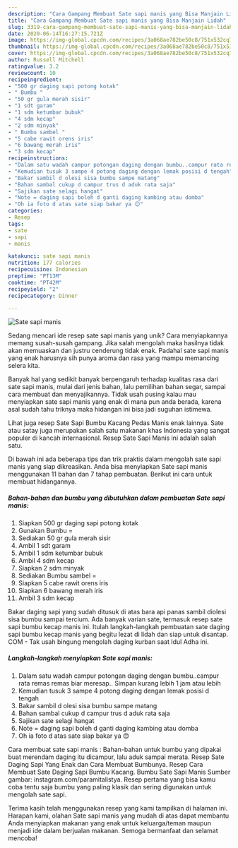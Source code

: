 ```yaml
---
description: "Cara Gampang Membuat Sate sapi manis yang Bisa Manjain Lidah"
title: "Cara Gampang Membuat Sate sapi manis yang Bisa Manjain Lidah"
slug: 3319-cara-gampang-membuat-sate-sapi-manis-yang-bisa-manjain-lidah
date: 2020-06-14T16:27:15.721Z
image: https://img-global.cpcdn.com/recipes/3a068ae782be50c8/751x532cq70/sate-sapi-manis-foto-resep-utama.jpg
thumbnail: https://img-global.cpcdn.com/recipes/3a068ae782be50c8/751x532cq70/sate-sapi-manis-foto-resep-utama.jpg
cover: https://img-global.cpcdn.com/recipes/3a068ae782be50c8/751x532cq70/sate-sapi-manis-foto-resep-utama.jpg
author: Russell Mitchell
ratingvalue: 3.2
reviewcount: 10
recipeingredient:
- "500 gr daging sapi potong kotak"
- " Bumbu "
- "50 gr gula merah sisir"
- "1 sdt garam"
- "1 sdm ketumbar bubuk"
- "4 sdm kecap"
- "2 sdm minyak"
- " Bumbu sambel "
- "5 cabe rawit orens iris"
- "6 bawang merah iris"
- "3 sdm kecap"
recipeinstructions:
- "Dalam satu wadah campur potongan daging dengan bumbu..campur rata remas remas biar meresap.. Simpan kurang lebih 1 jam atau lebih"
- "Kemudian tusuk 3 sampe 4 potong daging dengan lemak posisi d tengah"
- "Bakar sambil d olesi sisa bumbu sampe matang"
- "Bahan sambal cukup d campur trus d aduk rata saja"
- "Sajikan sate selagi hangat"
- "Note = daging sapi boleh d ganti daging kambing atau domba"
- "Oh ia foto d atas sate siap bakar ya 😊"
categories:
- Resep
tags:
- sate
- sapi
- manis

katakunci: sate sapi manis 
nutrition: 177 calories
recipecuisine: Indonesian
preptime: "PT13M"
cooktime: "PT42M"
recipeyield: "2"
recipecategory: Dinner

---
```



![Sate sapi manis](https://img-global.cpcdn.com/recipes/3a068ae782be50c8/751x532cq70/sate-sapi-manis-foto-resep-utama.jpg)

Sedang mencari ide resep sate sapi manis yang unik? Cara menyiapkannya memang susah-susah gampang. Jika salah mengolah maka hasilnya tidak akan memuaskan dan justru cenderung tidak enak. Padahal sate sapi manis yang enak harusnya sih punya aroma dan rasa yang mampu memancing selera kita.

Banyak hal yang sedikit banyak berpengaruh terhadap kualitas rasa dari sate sapi manis, mulai dari jenis bahan, lalu pemilihan bahan segar, sampai cara membuat dan menyajikannya. Tidak usah pusing kalau mau menyiapkan sate sapi manis yang enak di mana pun anda berada, karena asal sudah tahu triknya maka hidangan ini bisa jadi suguhan istimewa.

Lihat juga resep Sate Sapi Bumbu Kacang Pedas Manis enak lainnya. Sate atau satay juga merupakan salah satu makanan khas Indonesia yang sangat populer di kancah internasional. Resep Sate Sapi Manis ini adalah salah satu.


Di bawah ini ada beberapa tips dan trik praktis dalam mengolah sate sapi manis yang siap dikreasikan. Anda bisa menyiapkan Sate sapi manis menggunakan 11 bahan dan 7 tahap pembuatan. Berikut ini cara untuk membuat hidangannya.

<!--inarticleads1-->

##### Bahan-bahan dan bumbu yang dibutuhkan dalam pembuatan Sate sapi manis:

1. Siapkan 500 gr daging sapi potong kotak
1. Gunakan  Bumbu =
1. Sediakan 50 gr gula merah sisir
1. Ambil 1 sdt garam
1. Ambil 1 sdm ketumbar bubuk
1. Ambil 4 sdm kecap
1. Siapkan 2 sdm minyak
1. Sediakan  Bumbu sambel =
1. Siapkan 5 cabe rawit orens iris
1. Siapkan 6 bawang merah iris
1. Ambil 3 sdm kecap


Bakar daging sapi yang sudah ditusuk di atas bara api panas sambil diolesi sisa bumbu sampai tercium. Ada banyak varian sate, termasuk resep sate sapi bumbu kecap manis ini. Itulah langkah-langkah pembuatan sate daging sapi bumbu kecap manis yang begitu lezat di lidah dan siap untuk disantap. COM - Tak usah bingung mengolah daging kurban saat Idul Adha ini. 

<!--inarticleads2-->

##### Langkah-langkah menyiapkan Sate sapi manis:

1. Dalam satu wadah campur potongan daging dengan bumbu..campur rata remas remas biar meresap.. Simpan kurang lebih 1 jam atau lebih
1. Kemudian tusuk 3 sampe 4 potong daging dengan lemak posisi d tengah
1. Bakar sambil d olesi sisa bumbu sampe matang
1. Bahan sambal cukup d campur trus d aduk rata saja
1. Sajikan sate selagi hangat
1. Note = daging sapi boleh d ganti daging kambing atau domba
1. Oh ia foto d atas sate siap bakar ya 😊


Cara membuat sate sapi manis : Bahan-bahan untuk bumbu yang dipakai buat merendam daging itu dicampur, lalu aduk sampai merata. Resep Sate Daging Sapi Yang Enak dan Cara Membuat Bumbunya. Resep Cara Membuat Sate Daging Sapi Bumbu Kacang. Bumbu Sate Sapi Manis Sumber gambar: instagram.com/paramitalistya. Resep pertama yang bisa kamu coba tentu saja bumbu yang paling klasik dan sering digunakan untuk mengolah sate sapi. 

Terima kasih telah menggunakan resep yang kami tampilkan di halaman ini. Harapan kami, olahan Sate sapi manis yang mudah di atas dapat membantu Anda menyiapkan makanan yang enak untuk keluarga/teman maupun menjadi ide dalam berjualan makanan. Semoga bermanfaat dan selamat mencoba!

